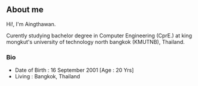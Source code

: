 ## About me

Hi!, I'm Aingthawan.

  Curently studying bachelor degree in Computer Engineering (CprE.) 
at king mongkut's university of technology north bangkok (KMUTNB), Thailand.

### Bio

- Date of Birth : 16 September 2001 [Age : 20 Yrs]
- Living : Bangkok, Thailand


